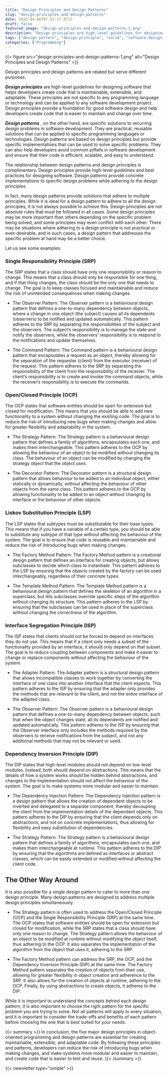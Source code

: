 ```yaml
---
title: "Design Principles and Design Patterns"
slug: "design-principles-and-design-patterns"
date: 2023-04-06T07:52:17.871Z
draft: false
featured_image: "design-principles-and-design-patterns-1.png"
description: "Design principles are high-level guidelines for designing software, while design patterns are specific solutions to recurring design problems. This post explores their complementary relationship."
tags: ["design-pattern", "design-principle", "solid", "software-design"]
categories: ["Programming"]
---
```

{{< figure src="design-principles-and-design-patterns-1.png" alt="Design Principles and Design Patterns" >}}

Design principles and design patterns are related but serve different
purposes.

_**Design principles**_  are high-level guidelines for designing software that
helps developers create code that is maintainable, extensible, and adaptable.
These principles are not specific to any programming language or technology
and can be applied to any software development project. Design principles
provide a foundation for good software design and help developers create code
that is easier to maintain and change over time.

_**Design patterns**_ , on the other hand, are specific solutions to recurring
design problems in software development. They are practical, reusable
solutions that can be applied to specific programming languages or
technologies. Design patterns are based on design principles but provide
specific implementations that can be used to solve specific problems. They can
also help developers avoid common pitfalls in software development and ensure
that their code is efficient, scalable, and easy to understand.

The relationship between design patterns and design principles is
complimentary. Design principles provide high-level guidelines and best
practices for designing software. Design patterns provide concrete
implementations to specific design problems while adhering to the design
principles

In fact, many design patterns provide solutions that adhere to multiple
principles. While it is ideal for a design pattern to adhere to all the design
principles, it is not always possible to achieve this. Design principles are
not absolute rules that must be followed in all cases. Some design principles
may be more important than others depending on the specific problem being
solved, and some principles may even conflict with each other. There may be
situations where adhering to a design principle is not practical or even
desirable, and in such cases, a design pattern that addresses the specific
problem at hand may be a better choice.

Let us see some examples:

### Single Responsibility Principle (SRP)

The SRP states that a class should have only one responsibility or reason to
change. This means that a class should only be responsible for one thing, and
if that thing changes, the class should be the only one that needs to change.
The goal is to keep classes focused and maintainable and reduce the risk of
unintended consequences when making changes.

  * The Observer Pattern: The Observer pattern is a behavioural design pattern that defines a one-to-many dependency between objects, where a change in one object (the subject) causes all its dependents (observers) to be notified and updated automatically. This pattern adheres to the SRP by separating the responsibilities of the subject and the observers. The subject’s responsibility is to manage the state and notify the observers, while the observers' responsibility is to respond to the notifications and update themselves.

  * The Command Pattern: The Command pattern is a behavioural design pattern that encapsulates a request as an object, thereby allowing for the separation of the requester (client) from the executor (receiver) of the request. This pattern adheres to the SRP by separating the responsibility of the client from the responsibility of the receiver. The client’s responsibility is to create and invoke the command objects, while the receiver’s responsibility is to execute the commands.

### Open/Closed Principle (OCP)

The OCP states that software entities should be open for extension but closed
for modification. This means that you should be able to add new functionality
to a system without changing the existing code. The goal is to reduce the risk
of introducing new bugs when making changes and allow for greater flexibility
and adaptability in the system.

  * The Strategy Pattern: The Strategy pattern is a behavioural design pattern that defines a family of algorithms, encapsulates each one, and makes them interchangeable. This pattern adheres to the OCP by allowing the behaviour of an object to be modified without changing its class. The behaviour of an object can be modified by changing the strategy object that the object uses.

  * The Decorator Pattern: The Decorator pattern is a structural design pattern that allows behaviour to be added to an individual object, either statically or dynamically, without affecting the behaviour of other objects from the same class. This pattern adheres to the OCP by allowing functionality to be added to an object without changing its interface or the behaviour of other objects.

### Liskov Substitution Principle (LSP)

The LSP states that subtypes must be substitutable for their base types. This
means that if you have a variable of a certain type, you should be able to
substitute any subtype of that type without affecting the behaviour of the
system. The goal is to ensure that code is reusable and maintainable and
reduce the risk of introducing bugs when making changes.

  * The Factory Method Pattern: The Factory Method pattern is a creational design pattern that defines an interface for creating objects, but allows subclasses to decide which class to instantiate. This pattern adheres to the LSP by ensuring that the objects created by the factory can be used interchangeably, regardless of their concrete types.

  * The Template Method Pattern: The Template Method pattern is a behavioural design pattern that defines the skeleton of an algorithm in a superclass, but lets subclasses override specific steps of the algorithm without changing its structure. This pattern adheres to the LSP by ensuring that the subclasses can be used in place of the superclass without changing the correctness of the algorithm.

### Interface Segregation Principle (ISP)

The ISP states that clients should not be forced to depend on interfaces they
do not use. This means that if a client only needs a subset of the
functionality provided by an interface, it should only depend on that subset.
The goal is to reduce coupling between components and make it easier to change
or replace components without affecting the behaviour of the system.

  * The Adapter Pattern: The Adapter pattern is a structural design pattern that allows incompatible classes to work together by converting the interface of one class into another interface that the client expects. This pattern adheres to the ISP by ensuring that the adapter only provides the methods that are relevant to the client, and not the entire interface of the adapted class.

  * The Observer Pattern: The Observer pattern is a behavioural design pattern that defines a one-to-many dependency between objects, such that when the object changes state, all its dependents are notified and updated automatically. This pattern adheres to the ISP by ensuring that the Observer interface only includes the methods required by the observers to receive notifications from the subject, and not any additional methods that may not be relevant or used.

### Dependency Inversion Principle (DIP)

The DIP states that high-level modules should not depend on low-level modules.
Instead, both should depend on abstractions. This means that the details of
how a system works should be hidden behind abstractions, and changes to the
implementation should not affect the behaviour of the system. The goal is to
make systems more modular and easier to maintain.

  * The Dependency Injection Pattern: The Dependency Injection pattern is a design pattern that allows the creation of dependent objects to be inverted and delegated to a separate component, thereby decoupling the client from the implementation details of the dependent objects. This pattern adheres to the DIP by ensuring that the client depends only on abstractions, and not on concrete implementations, thus allowing for flexibility and easy substitution of dependencies.

  * The Strategy Pattern: The Strategy pattern is a behavioural design pattern that defines a family of algorithms, encapsulates each one, and makes them interchangeable at runtime. This pattern adheres to the DIP by ensuring that the algorithms are defined as interfaces or abstract classes, which can be easily extended or modified without affecting the client code.

## The Other Way Around

It is also possible for a single design pattern to cater to more than one
design principle. Many design patterns are designed to address multiple design
principles simultaneously.

  * The Strategy pattern is often used to address the Open/Closed Principle (OCP) and the Single Responsibility Principle (SRP) at the same time. The OCP states that software entities should be open for extension but closed for modification, while the SRP states that a class should have only one reason to change. The Strategy pattern allows the behaviour of an object to be modified at runtime without modifying the object itself, thus adhering to the OCP. It also separates the implementation of the algorithm from the object that uses it, adhering to the SRP.

  * The Factory Method pattern can address the SRP, the OCP, and the Dependency Inversion Principle (DIP) at the same time. The Factory Method pattern separates the creation of objects from their use, allowing for greater flexibility in object creation and adherence to the SRP. It also allows for the creation of objects at runtime, adhering to the OCP. Finally, by using abstractions to create objects, it adheres to the DIP.

While it is important to understand the concepts behind each design pattern,
it is also important to choose the right pattern for the specific problem you
are trying to solve. Not all patterns will apply to every situation, and it is
important to consider the trade-offs and benefits of each pattern before
choosing the one that is best suited for your needs.

{{< summary >}}
In conclusion, the five major design principles in object-oriented programming
and design patterns are essential for creating maintainable, extensible, and
adaptable code. By following these principles and patterns, developers can
reduce the risk of introducing bugs when making changes, and make systems more
modular and easier to maintain, and create code that is easier to test and
reuse.
{{< /summary >}}

{{< newsletter type="simple" >}}
